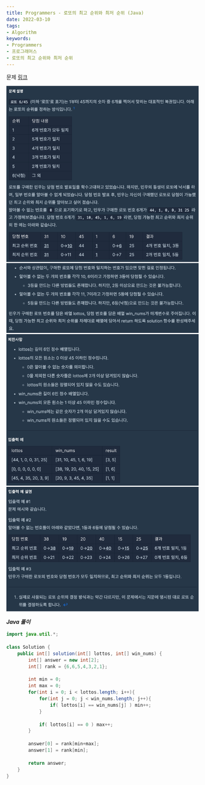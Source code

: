 ```yaml
---
title: Programmers - 로또의 최고 순위와 최저 순위 (Java)
date: 2022-03-10
tags:
- Algorithm
keywords:
- Programmers
- 프로그래머스
- 로또의 최고 순위와 최저 순위
---
```


문제 [링크](https://school.programmers.co.kr/learn/courses/30/lessons/77484)

![](screenshot1.png)
![](screenshot2.png)
![](screenshot3.png)
![](screenshot4.png)

_**Java 풀이**_
```java
import java.util.*;

class Solution {
    public int[] solution(int[] lottos, int[] win_nums) {
        int[] answer = new int[2];
        int[] rank = {6,6,5,4,3,2,1};
        
        int min = 0;
        int max = 0;
        for(int i = 0; i < lottos.length; i++){
            for(int j = 0; j < win_nums.length; j++){
                if( lottos[i] == win_nums[j] ) min++;
            }
            
            if( lottos[i] == 0 ) max++;
        }
        
        answer[0] = rank[min+max];
        answer[1] = rank[min];
        
        return answer;
    }
}
```
